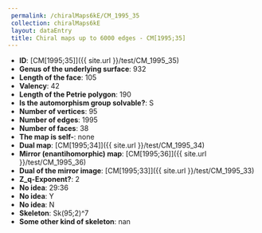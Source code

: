 ```yaml
--- 
 permalink: /chiralMaps6kE/CM_1995_35 
 collection: chiralMaps6kE
 layout: dataEntry
 title: Chiral maps up to 6000 edges - CM[1995;35]
---
```


- **ID**: [CM[1995;35]]({{ site.url }}/test/CM_1995_35)
- **Genus of the underlying surface**: 932
- **Length of the face**: 105
- **Valency**: 42
- **Length of the Petrie polygon**: 190
- **Is the automorphism group solvable?**: S
- **Number of vertices**: 95
- **Number of edges**: 1995
- **Number of faces**: 38
- **The map is self-**: none
- **Dual map**: [CM[1995;34]]({{ site.url }}/test/CM_1995_34)
- **Mirror (enantihomorphic) map**: [CM[1995;36]]({{ site.url }}/test/CM_1995_36)
- **Dual of the mirror image**: [CM[1995;33]]({{ site.url }}/test/CM_1995_33)
- **Z_q-Exponent?**: 2
- **No idea**:  29:36
- **No idea**: Y
- **No idea**: N
- **Skeleton**: Sk(95;2)^7
- **Some other kind of skeleton**: nan
